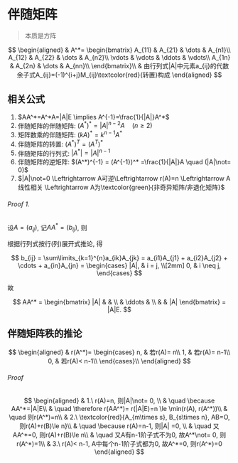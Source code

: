 # 伴随矩阵

> 本质是方阵

$$
\begin{aligned}
	& A^*=
	\begin{bmatrix}
		A_{11} & A_{21} & \dots & A_{n1}\\
		A_{12} & A_{22} & \dots & A_{n2}\\
		\vdots & \vdots & \ddots & \vdots\\
		A_{1n} & A_{2n} & \dots & A_{nn}\\
	\end{bmatrix}\\
	& 由行列式|A|中元素a_{ij}的代数余子式A_{ij}=(-1)^{i+j}M_{ij}\textcolor{red}{转置}构成
\end{aligned}
$$

## 相关公式

1. $AA^*=A^*A=|A|E \implies  A^{-1}=\frac{1}{|A|}A^*$
2. 伴随矩阵的伴随矩阵: $(A^*)^*=|A|^{n-2}A \quad (n\geqslant 2)$
3. 矩阵数乘的伴随矩阵: $(kA)^*=k^{n-1}A^*$
4. 伴随矩阵的转置: $(A^*)^T=(A^T)^*$
5. 伴随矩阵的行列式: $|A^*| = |A|^{n-1}$
6. 伴随矩阵的逆矩阵: $(A^*)^{-1} = (A^{-1})^* =\frac{1}{|A|}A \quad (|A|\not= 0)$
7. $|A|\not=0 \Leftrightarrow A可逆\Leftrightarrow r(A)=n \Leftrightarrow A线性相关 \Leftrightarrow A为\textcolor{green}{非奇异矩阵/非退化矩阵}$

###### Proof 1.

设$A = (a_{ij})$,
记$AA^* = (b_{ij})$, 则

根据行列式按行(列)展开式推论, 得

$$
b_{ij} =
\sum\limits_{k=1}^{n}a_{ik}A_{jk} =
a_{i1}A_{j1} + a_{i2}A_{j2} + \cdots + a_{in}A_{jn} =
\begin{cases}
	|A|, & i = j, \\[2mm]
	0, & i \neq j,
\end{cases}
$$

故

$$
AA^* =
\begin{bmatrix}
	|A| & & \\
	& \ddots & \\
	& & |A|
\end{bmatrix} =
|A|E.
$$

## 伴随矩阵秩的推论

$$
\begin{aligned}
	& r(A^*)=
	\begin{cases}
		n, & 若r(A)= n\\
		1, & 若r(A)= n-1\\
		0, & 若r(A)< n-1\\
	\end{cases}\\
\end{aligned}
$$

###### Proof

$$
\begin{aligned}
	& 1.\ r(A)=n, 则|A|\not= 0, \\
	& \quad \because AA^*=|A|E\\
	& \quad \therefore r(AA^*)= r(|A|E)=n \le \min(r(A), r(A^*))\\
	& \quad 则r(A^*)=n\\
	& 2.\ \textcolor{red}{A_{m\times s}, B_{s\times n}, AB=O, 则r(A)+r(B)\le n}\\
	& \quad \because r(A)=n-1, 则|A| =0, \\
	& \quad 又AA^*=0, 则r(A)+r(B)\le n\\
	& \quad 又A有n-1阶子式不为0, 故A^*\not= 0, 则r(A^*)=1\\
	& 3.\ r(A)< n-1, A中每个n-1阶子式都为0, 故A^*=0, 则r(A^*)=0
\end{aligned}
$$
